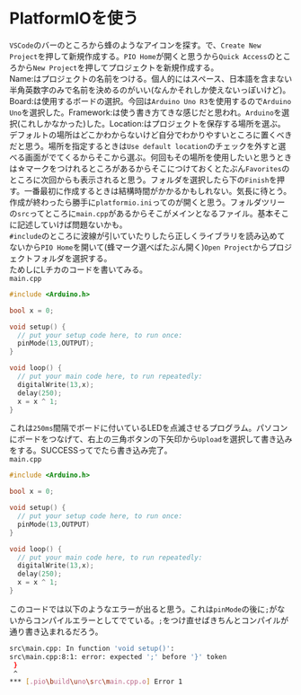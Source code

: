 # PlatformIOを使う  

`VSCode`のバーのところから蜂のようなアイコンを探す。で、`Create New Project`を押して新規作成する。`PIO Home`が開くと思うから`Quick Access`のところから`New Project`を押してプロジェクトを新規作成する。  
Name:はプロジェクトの名前をつける。個人的にはスペース、日本語を含まない半角英数字のみで名前を決めるのがいい(なんかそれしか使えないっぽいけど)。Board:は使用するボードの選択。今回は`Arduino Uno R3`を使用するので`Arduino Uno`を選択した。Framework:は使う書き方てきな感じだと思われ。`Arduino`を選択(これしかなかった)した。Location:はプロジェクトを保存する場所を選ぶ。デフォルトの場所はどこかわからないけど自分でわかりやすいところに置くべきだと思う。場所を指定するときは`Use default location`のチェックを外すと選べる画面がでてくるからそこから選ぶ。何回もその場所を使用したいと思うときは☆マークをつけれるところがあるからそこにつけておくとたぶん`Favorites`のところに次回からも表示されると思う。フォルダを選択したら下の`Finish`を押す。一番最初に作成するときは結構時間がかかるかもしれない。気長に待とう。作成が終わったら勝手に`platformio.ini`ってのが開くと思う。フォルダツリーの`src`ってところに`main.cpp`があるからそこがメインとなるファイル。基本そこに記述していけば問題ないかも。  
`#include`のところに波線が引いていたりしたら正しくライブラリを読み込めてないから`PIO Home`を開いて(蜂マーク選べばたぶん開く)`Open Project`からプロジェクトフォルダを選択する。  
ためしにLチカのコードを書いてみる。  
`main.cpp`  

```cpp
#include <Arduino.h>

bool x = 0;

void setup() {
  // put your setup code here, to run once:
  pinMode(13,OUTPUT);
}

void loop() {
  // put your main code here, to run repeatedly:
  digitalWrite(13,x);
  delay(250);
  x = x ^ 1;
}
```  

これは`250ms`間隔でボードに付いているLEDを点滅させるプログラム。パソコンにボードをつなげて、右上の三角ボタンの下矢印から`Upload`を選択して書き込みをする。SUCCESSってでたら書き込み完了。  
`main.cpp`  

```cpp
#include <Arduino.h>

bool x = 0;

void setup() {
  // put your setup code here, to run once:
  pinMode(13,OUTPUT)
}

void loop() {
  // put your main code here, to run repeatedly:
  digitalWrite(13,x);
  delay(250);
  x = x ^ 1;
}
```  

このコードでは以下のようなエラーが出ると思う。これは`pinMode`の後に`;`がないからコンパイルエラーとしてでている。`;`をつけ直せばきちんとコンパイルが通り書き込まれるだろう。

```bash
src\main.cpp: In function 'void setup()':
src\main.cpp:8:1: error: expected ';' before '}' token
 }
 ^
*** [.pio\build\uno\src\main.cpp.o] Error 1
```  
